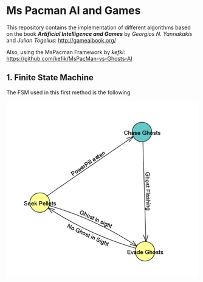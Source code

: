 # Ms Pacman AI and Games
This repository contains the implementation of different algorithms based on the book ***Artificial Intelligence and Games*** by *Georgios N. Yannakakis* and *Julian Togelius*: http://gameaibook.org/


Also, using the MsPacman Framework by *kefki*: https://github.com/kefik/MsPacMan-vs-Ghosts-AI

## 1. Finite State Machine 
The FSM used in this first method is the following


![Finite State Machine used in Pacman](/images_met/FSM.jpg)
